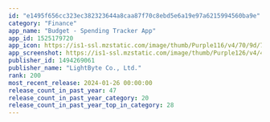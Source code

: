 ```yaml
---
id: "e1495f656cc323ec382323644a8caa87f70c8ebd5e6a19e97a6215994560ba9e"
category: "Finance"
app_name: "Budget - Spending Tracker App"
app_id: 1525179720
app_icon: https://is1-ssl.mzstatic.com/image/thumb/Purple116/v4/70/9d/72/709d724a-8f69-a3e3-5c3e-2d9f1467eccb/AppIcon-0-0-1x_U007emarketing-0-7-0-85-220.png/1024x1024bb.png
app_screenshot: https://is1-ssl.mzstatic.com/image/thumb/Purple126/v4/40/8f/0d/408f0d1a-42d7-8a2c-1b96-8368c419114a/782f0e58-a353-448c-9d55-109f10a7913c_card1.png/1242x2688bb.png
publisher_id: 1494269061
publisher_name: "LightByte Co., Ltd."
rank: 200
most_recent_release: 2024-01-26 00:00:00
release_count_in_past_year: 47
release_count_in_past_year_category: 20
release_count_in_past_year_top_in_category: 28
---
```

